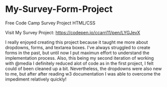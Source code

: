 # My-Survey-Form-Project
Free Code Camp Survey Project HTML/CSS

Visit My Survey Project: https://codepen.io/ccarri11/pen/LYGJevX

I really enjoyed creating this project because it taught me more about dropdowns, forms, and textarea boxes. I've always struggled to create forms in the past, but until now I put maximun effort to understand the implementation process. Also, this being my second iteration of working with @media I definitely reduced alot of code as in the first project, I felt could of been cleaned up a bit. Nevertheless, the dropdowns were also new to me, but after after reading w3 documentation I was able to overcome the impediment relatively quickly!
